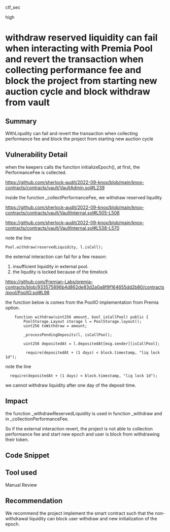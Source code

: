 ctf_sec

high

# withdraw reserved liquidity can fail when interacting with Premia Pool and revert the transaction when collecting performance fee and block the project from starting new auction cycle and block withdraw from vault

## Summary

WIthLiqudity can fail and revert the transaction when collecting performance fee and block the project from starting new auction cycle

## Vulnerability Detail

when the keepers calls the function initializeEpoch(), at first, the PerformanceFee is collected.

https://github.com/sherlock-audit/2022-09-knox/blob/main/knox-contracts/contracts/vault/VaultAdmin.sol#L239

inside the function _collectPerformanceFee, we withdraw reserved liqudity

https://github.com/sherlock-audit/2022-09-knox/blob/main/knox-contracts/contracts/vault/VaultInternal.sol#L505-L508

https://github.com/sherlock-audit/2022-09-knox/blob/main/knox-contracts/contracts/vault/VaultInternal.sol#L538-L570

note the line 

```solidity
Pool.withdraw(reservedLiquidity, l.isCall); 
```

the external interaction can fail for a few reason:

1. insufficient liquidity in external pool.
2. the liqudity is locked because of the timelock

https://github.com/Premian-Labs/premia-contracts/blob/933575896b4d862de83d2a0a8f9f164655dd2b80/contracts/pool/PoolIO.sol#L98

the function below is comes from the PoolIO implementation from Premia option.

```solidity
    function withdraw(uint256 amount, bool isCallPool) public {
        PoolStorage.Layout storage l = PoolStorage.layout();
        uint256 toWithdraw = amount;

        _processPendingDeposits(l, isCallPool);

        uint256 depositedAt = l.depositedAt[msg.sender][isCallPool];

         require(depositedAt + (1 days) < block.timestamp, "liq lock 1d");
```

note the line

```solidity
  require(depositedAt + (1 days) < block.timestamp, "liq lock 1d");
```

we cannot withdraw liquidity after one day of the deposit time.

## Impact

the function _withdrawReservedLiquidity is used in function _withdraw and in _collectionPerformanceFee.

So if the external interaction revert, the project is not able to collection performance fee and start new epoch
and user is block from withdrawing their token.

## Code Snippet

## Tool used

Manual Review

## Recommendation

We recommend the project implement the smart contract such that the non-withdrawal liquidity can block user withdraw and new initialization of the epoch. 
